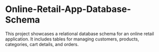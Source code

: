 # Online-Retail-App-Database-Schema
This project showcases a relational database schema for an online retail application. It includes tables for managing customers, products, categories, cart details, and orders.
